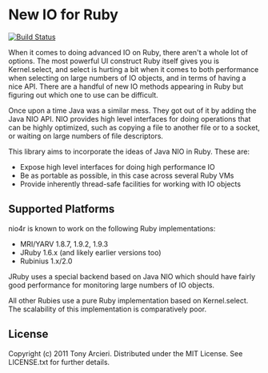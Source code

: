 New IO for Ruby
===============
[![Build Status](http://travis-ci.org/tarcieri/nio4r.png)](http://travis-ci.org/tarcieri/nio4r)

When it comes to doing advanced IO on Ruby, there aren't a whole lot of
options. The most powerful UI construct Ruby itself gives you is
Kernel.select, and select is hurting a bit when it comes to both performance
when selecting on large numbers of IO objects, and in terms of having a nice
API. There are a handful of new IO methods appearing in Ruby but figuring
out which one to use can be difficult.

Once upon a time Java was a similar mess. They got out of it by adding the
Java NIO API. NIO provides high level interfaces for doing operations that can
be highly optimized, such as copying a file to another file or to a socket, or
waiting on large numbers of file descriptors.

This library aims to incorporate the ideas of Java NIO in Ruby. These are:

* Expose high level interfaces for doing high performance IO
* Be as portable as possible, in this case across several Ruby VMs
* Provide inherently thread-safe facilities for working with IO objects

Supported Platforms
-------------------

nio4r is known to work on the following Ruby implementations:

* MRI/YARV 1.8.7, 1.9.2, 1.9.3
* JRuby 1.6.x (and likely earlier versions too)
* Rubinius 1.x/2.0

JRuby uses a special backend based on Java NIO which should have fairly good
performance for monitoring large numbers of IO objects.

All other Rubies use a pure Ruby implementation based on Kernel.select. The
scalability of this implementation is comparatively poor.

License
-------

Copyright (c) 2011 Tony Arcieri. Distributed under the MIT License. See
LICENSE.txt for further details.